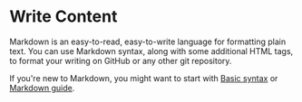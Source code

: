 # Write Content

Markdown is an easy-to-read, easy-to-write language for formatting plain text. You can use Markdown syntax, along with some additional HTML tags, to format your writing on GitHub or any other git repository.

If you're new to Markdown, you might want to start with [Basic syntax](basic-syntax/index.html) or [Markdown guide](https://www.markdownguide.org).
